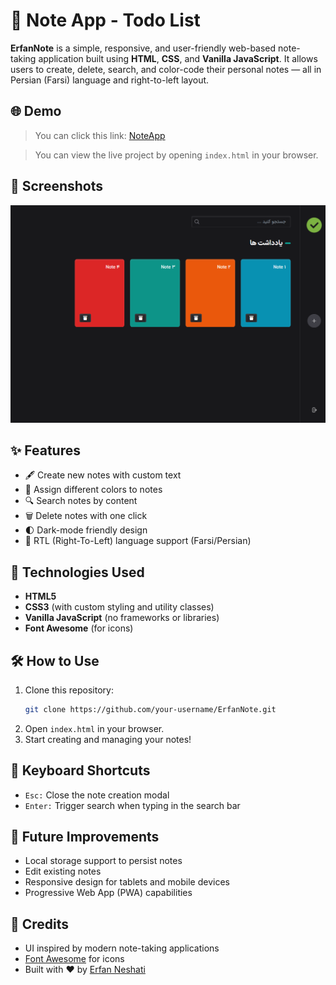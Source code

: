 # 📝 Note App - Todo List

**ErfanNote** is a simple, responsive, and user-friendly web-based note-taking application built using **HTML**, **CSS**, and **Vanilla JavaScript**. It allows users to create, delete, search, and color-code their personal notes — all in Persian (Farsi) language and right-to-left layout.

## 🌐 Demo

> You can click this link: [NoteApp](https://erfan-ne.github.io/NoteApp)

> You can view the live project by opening `index.html` in your browser.

## 📸 Screenshots

![screenshot](https://github.com/erfan-ne/NoteApp/blob/master/public/Screenshot.png)

## ✨ Features

- 🖋️ Create new notes with custom text
- 🎨 Assign different colors to notes
- 🔍 Search notes by content
- 🗑️ Delete notes with one click
- 🌓 Dark-mode friendly design
- 🧭 RTL (Right-To-Left) language support (Farsi/Persian)

## 🚀 Technologies Used

- **HTML5**
- **CSS3** (with custom styling and utility classes)
- **Vanilla JavaScript** (no frameworks or libraries)
- **Font Awesome** (for icons)

## 🛠️ How to Use

1. Clone this repository:
   ```bash
   git clone https://github.com/your-username/ErfanNote.git
   ```
2. Open `index.html` in your browser.
3. Start creating and managing your notes!

## 🧠 Keyboard Shortcuts

- `Esc:` Close the note creation modal
- `Enter:` Trigger search when typing in the search bar

## 🧩 Future Improvements

- Local storage support to persist notes
- Edit existing notes
- Responsive design for tablets and mobile devices
- Progressive Web App (PWA) capabilities

## 🤝 Credits

- UI inspired by modern note-taking applications
- [Font Awesome](https://fontawesome.com) for icons
- Built with ❤️ by [Erfan Neshati](https://github.com/erfan-ne)
